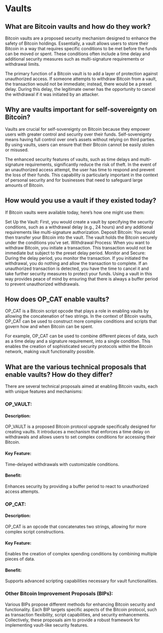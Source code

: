 # Vaults

## What are Bitcoin vaults and how do they work?
Bitcoin vaults are a proposed security mechanism designed to enhance the safety of Bitcoin holdings. Essentially, a vault allows users to store their Bitcoin in a way that requires specific conditions to be met before the funds can be moved or spent. These conditions often include a time delay and additional security measures such as multi-signature requirements or withdrawal limits.

The primary function of a Bitcoin vault is to add a layer of protection against unauthorized access. If someone attempts to withdraw Bitcoin from a vault, the transaction would not be immediate; instead, there would be a preset delay. During this delay, the legitimate owner has the opportunity to cancel the withdrawal if it was initiated by an attacker.

## Why are vaults important for self-sovereignty on Bitcoin?
Vaults are crucial for self-sovereignty on Bitcoin because they empower users with greater control and security over their funds. Self-sovereignty means having full control over one’s assets without relying on third parties. By using vaults, users can ensure that their Bitcoin cannot be easily stolen or misused.

The enhanced security features of vaults, such as time delays and multi-signature requirements, significantly reduce the risk of theft. In the event of an unauthorized access attempt, the user has time to respond and prevent the loss of their funds. This capability is particularly important in the context of personal security and for businesses that need to safeguard large amounts of Bitcoin.

## How would you use a vault if they existed today?
If Bitcoin vaults were available today, here’s how one might use them:

Set Up the Vault: First, you would create a vault by specifying the security conditions, such as a withdrawal delay (e.g., 24 hours) and any additional requirements like multi-signature authorization.
Deposit Bitcoin: You would then transfer your Bitcoin into the vault. The vault holds the Bitcoin securely under the conditions you’ve set.
Withdrawal Process: When you want to withdraw Bitcoin, you initiate a transaction. This transaction would not be immediate but subject to the preset delay period.
Monitor and Secure: During the delay period, you monitor the transaction. If you initiated the withdrawal, you do nothing and allow the transaction to complete. If an unauthorized transaction is detected, you have the time to cancel it and take further security measures to protect your funds.
Using a vault in this way provides peace of mind by ensuring that there is always a buffer period to prevent unauthorized withdrawals.

## How does OP_CAT enable vaults?
OP_CAT is a Bitcoin script opcode that plays a role in enabling vaults by allowing the concatenation of two strings. In the context of Bitcoin vaults, OP_CAT can be used to construct more complex conditions and scripts that govern how and when Bitcoin can be spent.

For example, OP_CAT can be used to combine different pieces of data, such as a time delay and a signature requirement, into a single condition. This enables the creation of sophisticated security protocols within the Bitcoin network, making vault functionality possible.

## What are the various technical proposals that enable vaults? How do they differ?
There are several technical proposals aimed at enabling Bitcoin vaults, each with unique features and mechanisms:

### OP_VAULT:
#### Description:
OP_VAULT is a proposed Bitcoin protocol upgrade specifically designed for creating vaults. It introduces a mechanism that enforces a time delay on withdrawals and allows users to set complex conditions for accessing their Bitcoin.
#### Key Feature:
Time-delayed withdrawals with customizable conditions.
#### Benefit:
Enhances security by providing a buffer period to react to unauthorized access attempts.

### OP_CAT:
#### Description:
OP_CAT is an opcode that concatenates two strings, allowing for more complex script constructions.
#### Key Feature:
Enables the creation of complex spending conditions by combining multiple pieces of data.
#### Benefit:
Supports advanced scripting capabilities necessary for vault functionalities.

### Other Bitcoin Improvement Proposals (BIPs):
Various BIPs propose different methods for enhancing Bitcoin security and functionality.
Each BIP targets specific aspects of the Bitcoin protocol, such as transaction flexibility, script capabilities, and security enhancements.
Collectively, these proposals aim to provide a robust framework for implementing vault-like security features.
